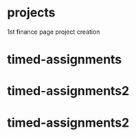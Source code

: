 # projects
1st finance page project creation
# timed-assignments
# timed-assignments2
# timed-assignments2
